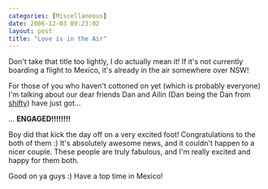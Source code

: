 ```yaml
---
categories: [Miscellaneous]
date: 2006-12-03 09:23:02
layout: post
title: "Love is in the Air"
---
```

Don't take that title too lightly, I do actually mean it! If it's not currently boarding a flight to Mexico, it's already in the air somewhere over NSW!

For those of you who haven't cottoned on yet (which is probably everyone) I'm talking about our dear friends Dan and Ailin (Dan being the Dan from <a href="http://www.shiftperception.com/blog/" title="Shifty" target="_blank">shifty</a>) have just got...

... <strong>ENGAGED!!!!!!!!</strong>

Boy did that kick the day off on a very excited foot! Congratulations to the both of them :) It's absolutely awesome news, and it couldn't happen to a nicer couple. These people are truly fabulous, and I'm really excited and happy for them both.

Good on ya guys :) Have a top time in Mexico!
